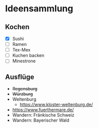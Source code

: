 # Ideensammlung

## Kochen

* [x] Sushi
* [ ] Ramen
* [ ] Tex-Mex
* [ ] Kuchen backen
* [ ] Minestrone

## Ausflüge

* ~~Regensburg~~
* ~~Würzburg~~
* Weltenburg
    * https://www.kloster-weltenburg.de/
* https://www.fuerthermare.de/
* Wandern: Fränkische Schweiz
* Wandern: Bayerischer Wald

